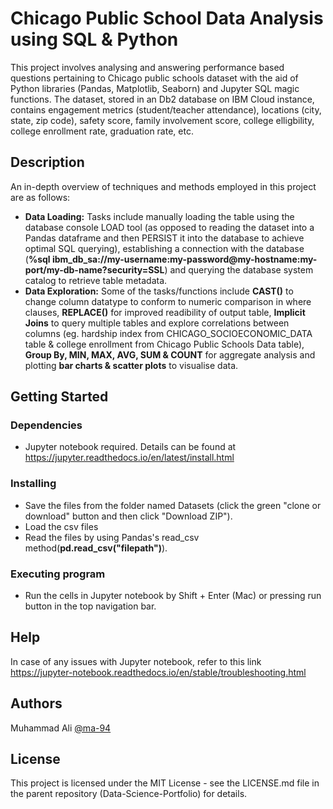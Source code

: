 # Chicago Public School Data Analysis using SQL & Python

This project involves analysing and answering performance based questions pertaining to Chicago public schools dataset with the aid of Python libraries (Pandas, Matplotlib, Seaborn) and Jupyter SQL magic functions. The dataset, stored in an Db2 database on IBM Cloud instance, contains engagement metrics (student/teacher attendance), locations (city, state, zip code), safety score, family involvement score, college elligbility, college enrollment rate, graduation rate, etc.

## Description

An in-depth overview of techniques and methods employed in this project are as follows:
- **Data Loading:** Tasks include manually loading the table using the database console LOAD tool (as opposed to reading the dataset into a Pandas dataframe and then PERSIST it into the database to achieve optimal SQL querying), establishing a connection with the database (**%sql ibm_db_sa://my-username:my-password@my-hostname:my-port/my-db-name?security=SSL**) and querying the database system catalog to retrieve table metadata.
- **Data Exploration:** Some of the tasks/functions include **CAST()** to change column datatype to conform to numeric comparison in where clauses, **REPLACE()** for improved readibility of output table, **Implicit Joins** to query multiple tables and explore correlations between columns (eg. hardship index from CHICAGO_SOCIOECONOMIC_DATA table & college enrollment from Chicago Public Schools Data table), **Group By, MIN, MAX, AVG, SUM & COUNT** for aggregate analysis and plotting **bar charts & scatter plots** to visualise data.

## Getting Started

### Dependencies

* Jupyter notebook required. Details can be found at https://jupyter.readthedocs.io/en/latest/install.html 

### Installing

* Save the files from the folder named Datasets (click the green "clone or download" button and then click "Download ZIP").
* Load the csv files 
* Read the files by using Pandas's read_csv method(**pd.read_csv("filepath")**).

### Executing program

* Run the cells in Jupyter notebook by Shift + Enter (Mac) or pressing run button in the top navigation bar.

## Help

In case of any issues with Jupyter notebook, refer to this link https://jupyter-notebook.readthedocs.io/en/stable/troubleshooting.html

## Authors

Muhammad Ali
[@ma-94](https://www.linkedin.com/in/muhammadali7/)

## License

This project is licensed under the MIT License - see the LICENSE.md file in the parent repository (Data-Science-Portfolio) for details.
